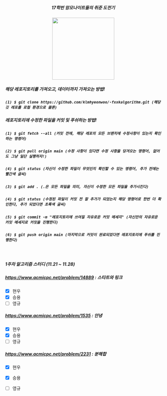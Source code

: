 <div align="center">

##### 17학번 암모나이트들의 취준 도전기
<img style="width:200px;" src="https://user-images.githubusercontent.com/19422885/203806899-449b1fee-ae77-46a8-bbf2-029d536e3bbe.gif"/>

</div>

##### 해당 레포지토리를 가져오고, 데이터까지 가져오는 방법!
##### `(1) $ git clone https://github.com/klmhyeonwoo/-fxxkalgorithm.git (해당 깃 레포를 로컬 환경으로 클론)`

##### 레포지토리에 수정한 파일을 커밋 및 푸쉬하는 방법!
##### `(1) $ git fetch --all (커밋 전에, 해당 레포의 모든 브랜치에 수정사항이 있는지 확인하는 명령어)` 
##### `(2) $ git pull origin main (수정 사항이 있다면 수정 사항을 당겨오는 명령어, 없어도 그냥 일단 실행하자!)`
##### `(4) $ git status (자신이 수정한 파일이 무엇인지 확인할 수 있는 명령어, 추가 전에는 빨간색 글씨)`
##### `(3) $ git add . (.은 모든 파일을 의미, 자신이 수정한 모든 파일을 추가시킨다)`
##### `(4) $ git status (수정된 파일이 커밋 전 잘 추가가 되었는지 해당 명령어로 한번 더 확인한다, 추가 되었다면 초록색 글씨)`
##### `(5) $ git commit -m "레포지토리에 쓰여질 자유로운 커밋 메세지" (자신만의 자유로운 커밋 메세지로 커밋을 진행한다)`
##### `(6) $ git push origin main (마지막으로 커밋이 완료되었다면 레포지토리에 푸쉬를 진행한다)`

<br/>

##### 1주차 알고리즘 스터디 (11.21 ~ 11.28)

##### https://www.acmicpc.net/problem/14889 : 스타트와 링크
- [x] 현우
- [x] 승용
- [ ] 영규
##### https://www.acmicpc.net/problem/1535 : 안녕
- [x] 현우
- [x] 승용
- [ ] 영규
##### https://www.acmicpc.net/problem/2231 : 분해합
- [x] 현우
- [x] 승용
- [ ] 영규

